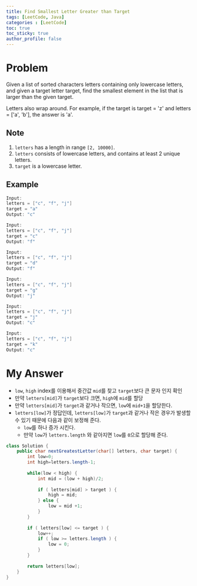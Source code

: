```yaml
---
title: Find Smallest Letter Greater than Target
tags: [LeetCode, Java]
categories : [LeetCode]
toc: true
toc_sticky: true
author_profile: false
---
```


# Problem

Given a list of sorted characters letters containing only lowercase letters, and given a target letter target, find the smallest element in the list that is larger than the given target.

Letters also wrap around. For example, if the target is target = 'z' and letters = ['a', 'b'], the answer is 'a'.

## Note

1. `letters` has a length in range `[2, 10000]`.
2. `letters` consists of lowercase letters, and contains at least 2 unique letters.
3. `target` is a lowercase letter.

## Example

```swift
Input:
letters = ["c", "f", "j"]
target = "a"
Output: "c"

Input:
letters = ["c", "f", "j"]
target = "c"
Output: "f"

Input:
letters = ["c", "f", "j"]
target = "d"
Output: "f"

Input:
letters = ["c", "f", "j"]
target = "g"
Output: "j"

Input:
letters = ["c", "f", "j"]
target = "j"
Output: "c"

Input:
letters = ["c", "f", "j"]
target = "k"
Output: "c"
```


# My Answer

* `low`, `high` index를 이용해서 중간값 `mid`를 찾고 `target`보다 큰 문자 인지 확인
* 만약 `letters[mid]`가 `target`보다 크면, `high`에 `mid`를 할당
* 만약 `letters[mid]`가 `target`과 같거나 작으면, `low`에 `mid+1`을 할당한다.
* `letters[low]`가 정답인데, `letters[low]`가 `target`과 같거나 작은 경우가 발생할 수 있기 때문에 다음과 같이 보정해 준다.
  * `low`를 하나 증가 시킨다.
  * 만약 `low`가 `letters.length` 와 같아지면 `low`를 `0`으로 할당해 준다. 
  
```java
class Solution {
    public char nextGreatestLetter(char[] letters, char target) {
        int low=0;
        int high=letters.length-1;
        
        while(low < high) {
            int mid = (low + high)/2;
            
            if ( letters[mid] > target ) {
                high = mid;
            } else {
                low = mid +1;
            }            
        }
        
        if ( letters[low] <= target ) {
            low++;
            if ( low >= letters.length ) {
                low = 0;
            }
        }
        
        return letters[low];
    }
}
```